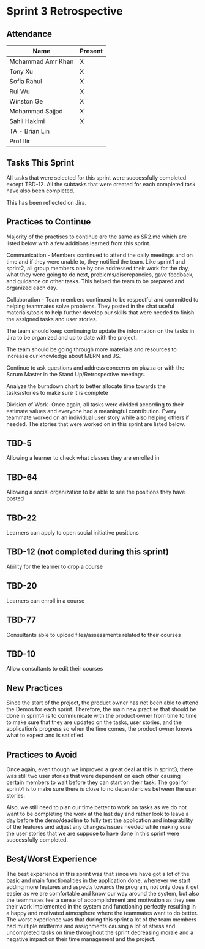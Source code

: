 # Sprint 3 Retrospective

## Attendance
| Name | Present |
| ----- | ------ |
| Mohammad Amr Khan | X |
| Tony Xu | X |
| Sofia Rahul | X |
| Rui Wu | X |
| Winston Ge | X |
| Mohammad Sajjad | X |
| Sahil Hakimi | X |
| TA - Brian Lin | | 
| Prof Ilir | |

## Tasks This Sprint
All tasks that were selected for this sprint were successfully completed except TBD-12. All the subtasks that were created for each completed task have also been completed.

This has been reflected on Jira.

## Practices to Continue
Majority of the practises to continue are the same as SR2.md which are listed below with a few additions learned from this sprint.

Communication - Members continued to attend the daily meetings and on time and if they were unable to, they notified the team. 
Like sprint1 and sprint2, all group members one by one addressed their work for the day, what they were going to do next, problems/discrepancies, 
gave feedback, and guidance on other tasks. This helped the team to be prepared and organized each day. 

Collaboration - Team members continued to be respectful and committed to helping teammates solve problems. 
They posted in the chat useful materials/tools to help further develop our skills that were needed to finish the assigned tasks and user stories. 

The team should keep continuing to update the information on the tasks in Jira to be organized and up to date with the project. 

The team should be going through more materials and resources to increase our knowledge about MERN and JS.

Continue to ask questions and address concerns on piazza or with the Scrum Master in the Stand Up/Retrospective meetings.

Analyze the burndown chart to better allocate time towards the tasks/stories to make sure it is complete

Division of Work- Once again, all tasks were divided according to their estimate values and everyone had a meaningful contribution. 
Every teammate worked on an individual user story while also helping others if needed. The stories that were worked on in this sprint are listed below.

## TBD-5
Allowing a learner to check what classes they are enrolled in
## TBD-64
Allowing a social organization to be able to see the positions they have posted
## TBD-22
Learners can apply to open social initiative positions
## TBD-12 (not completed during this sprint)
Ability for the learner to drop a course
## TBD-20
Learners can enroll in a course 
## TBD-77
Consultants able to upload files/assessments related to their courses
## TBD-10
Allow consultants to edit their courses

## New Practices
Since the start of the project, the product owner has not been able to attend the Demos for each sprint. 
Therefore, the main new practise that should be done in sprint4 is to communicate with the product owner from time to time to make sure that they are updated on the tasks, 
user stories, and the application’s progress so when the time comes, the product owner knows what to expect and is satisfied. 

## Practices to Avoid
Once again, even though we improved a great deal at this in sprint3, there was still two user stories that were dependent on each other causing certain members 
to wait before they can start on their task. The goal for sprint4 is to make sure there is close to no dependencies between the user stories.

Also, we still need to plan our time better to work on tasks as we do not want to be completing the work at the last day and rather look to leave a day before 
the demo/deadline to fully test the application and integrability of the features and adjust any changes/issues needed while making sure the user stories that we 
are suppose to have done in this sprint were successfully completed. 

## Best/Worst Experience
The best experience in this sprint was that since we have got a lot of the basic and main functionalities in the application done, 
whenever we start adding more features and aspects towards the program, not only does it get easier as we are comfortable and know our way around the system, 
but also the teammates feel a sense of accomplishment and motivation as they see their work implemented in the system and functioning perfectly resulting in a happy and 
motivated atmosphere where the teammates want to do better. The worst experience was that during this sprint a lot of the team members had multiple midterms and 
assignments causing a lot of stress and uncompleted tasks on time throughout the sprint decreasing morale and a negative impact on their time management and the project.
